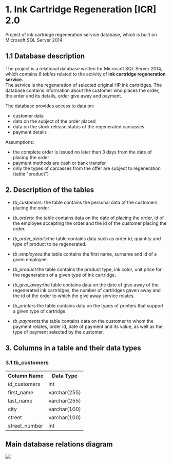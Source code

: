# 1. Ink Cartridge Regeneration [ICR] 2.0 </br> 
Project of ink cartridge regeneration service database, which is built on Microsoft SQL Server 2014.  </br> 
## 1.1 Database description </br> 
The project is a relational database written for Microsoft SQL Server 2014, which contains <i>8 tables</i> related to the activity of <b>ink cartridge regeneration service.</b></br> The service is the regeneration of selected original HP ink cartridges. The database contains information about the customer who places the order, the order and its details, order give away and payment.</br>

The database provides access to data on: </br>
- customer data </br>
- data on the subject of the order placed </br>
- data on the stock release status of the regenerated carcasses </br>
- payment details </br>

Assumptions: </br>
- the complete order is issued no later than 3 days from the date of placing the order </br>
- payment methods are cash or bank transfer </br>
- only the types of carcasses from the offer are subject to regeneration (table "product") </br>

## 2. Description of the tables </br>
- <i>tb_customers:</i> the table contains the personal data of the customers placing the order. </br>

- <i>tb_orders:</i> the table contains data on the date of placing the order, id of the employee accepting the order and the id of the customer placing the order. </br>

- <i>tb_order_details:</i>the table contains data such as order id, quantity and type of product to be regenerated. </br>

- <i>tb_employees:</i>the table contains the first name, surname and id of a given employee. </br> 

- <i>tb_product:</i>the table contains the product type, ink color, unit price for the regeneration of a given type of ink cartridge. </br>

- <i>tb_give_away:</i>the table contains data on the date of give away of the regenerated ink cartridges, the number of cartridges gaven away and the id of the order to which the give away service relates. </br>

- <i>tb_printers:</i>the table contains data on the types of printers that support a given type of cartridge. </br>

- <i>tb_payments:</i>the table contains data on the customer to whom the payment relates, order id, date of payment and its value, as well as the type of payment selected by the customer. </br>

## 3. Columns in a table and their data types </br>

### 3.1 tb_customers </br>

<table>
  <tr>
    <th> Column Name </th>
    <th>Data Type </th>
    </tr>
  <tr>
    <td>id_customers</td>
    <td>int</td>
  </tr>
  <tr>
    <td>first_name</td>
    <td>varchar(255)</td>
  </tr>
    <td>last_name</td>
    <td>varchar(255)</td>
  </tr>
  <tr>
   <td>city</td>
   <td>varchar(100)</td>
  </tr>
  <tr>
   <td>street</td>
   <td>varchar(100)</td>
  </tr>
  <tr>
    <td>street_number</td>
    <td>int</td>
  </tr>
  </table> 

## Main database relations diagram 
<img src="https://user-images.githubusercontent.com/59047042/87777158-48ded980-c829-11ea-8d0e-dda1280ad530.jpg">
